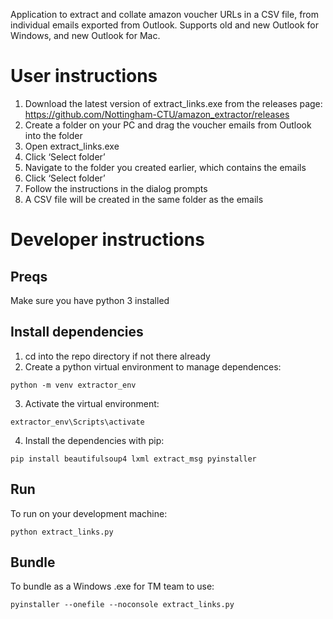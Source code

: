 Application to extract and collate amazon voucher URLs in a CSV file, from individual emails exported from Outlook. Supports old and new Outlook for Windows, and new Outlook for Mac.

# User instructions
1. Download the latest version of extract_links.exe from the releases page: https://github.com/Nottingham-CTU/amazon_extractor/releases
2. Create a folder on your PC and drag the voucher emails from Outlook into the folder
3. Open extract_links.exe
4. Click ‘Select folder’
5. Navigate to the folder you created earlier, which contains the emails
6. Click ‘Select folder’
7. Follow the instructions in the dialog prompts
8. A CSV file will be created in the same folder as the emails

# Developer instructions
## Preqs
Make sure you have python 3 installed

## Install dependencies
1. cd into the repo directory if not there already
2. Create a python virtual environment to manage dependences:
``` 
python -m venv extractor_env

```
3. Activate the virtual environment:
```
extractor_env\Scripts\activate
```
4. Install the dependencies with pip:
``` 
pip install beautifulsoup4 lxml extract_msg pyinstaller
```


## Run
To run on your development machine:
```
python extract_links.py
```

## Bundle
To bundle as a Windows .exe for TM team to use:
```
pyinstaller --onefile --noconsole extract_links.py
```
